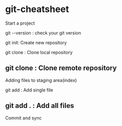 # git-cheatsheet
Start a project

  git --version : check your git version

  git init: Create new repository

  git clone <local-repo>: Clone local repository

  git clone <remote-repo>: Clone remote repository
--------------------------------------------------------  
Adding files to staging area(index)
  
  git add <filename>: Add single file
  
  git add . : Add all files
--------------------------------------------------------  
Commit and sync
  
  
  



